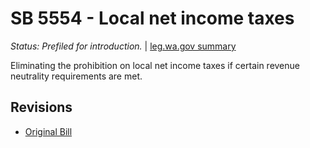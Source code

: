 # SB 5554 - Local net income taxes
*Status: Prefiled for introduction.* | [leg.wa.gov summary](https://app.leg.wa.gov/billsummary?BillNumber=5554&Year=2021)

Eliminating the prohibition on local net income taxes if certain revenue neutrality requirements are met.

## Revisions
* [Original Bill](1/)